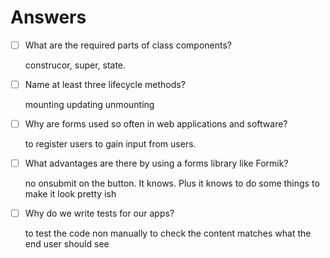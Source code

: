 # Answers

- [ ] What are the required parts of class components?

    construcor, super, state.

- [ ] Name at least three lifecycle methods?

    mounting updating unmounting

- [ ] Why are forms used so often in web applications and software?

    to register users to gain input from users.

- [ ] What advantages are there by using a forms library like Formik?

    no onsubmit on the button. It knows. Plus it knows to do some things to make it look pretty ish

- [ ] Why do we write tests for our apps?

    to test the code non manually to check the content matches what the end user should see 